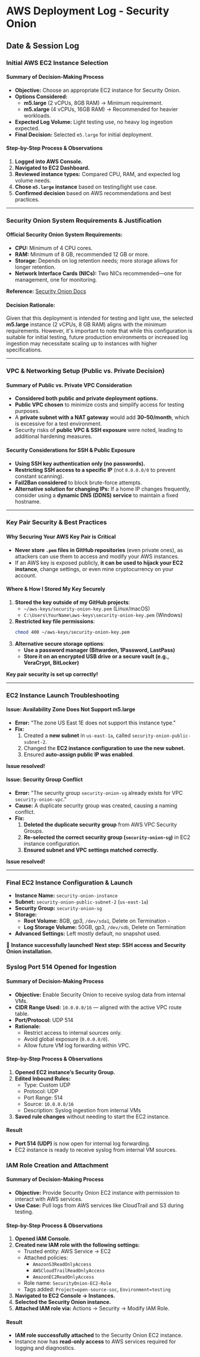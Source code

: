 # AWS Deployment Log - Security Onion

## **Date & Session Log**
### **Initial AWS EC2 Instance Selection**

#### **Summary of Decision-Making Process**
- **Objective:** Choose an appropriate EC2 instance for Security Onion.
- **Options Considered:**
  - **m5.large** (2 vCPUs, 8GB RAM) → Minimum requirement.
  - **m5.xlarge** (4 vCPUs, 16GB RAM) → Recommended for heavier workloads.
- **Expected Log Volume:** Light testing use, no heavy log ingestion expected.
- **Final Decision:** Selected `m5.large` for initial deployment.

#### **Step-by-Step Process & Observations**
1. **Logged into AWS Console.**
2. **Navigated to EC2 Dashboard.**
3. **Reviewed instance types:** Compared CPU, RAM, and expected log volume needs.
4. **Chose `m5.large` instance** based on testing/light use case.
5. **Confirmed decision** based on AWS recommendations and best practices.

---

### **Security Onion System Requirements & Justification**
#### **Official Security Onion System Requirements:**
- **CPU:** Minimum of 4 CPU cores.
- **RAM:** Minimum of 8 GB, recommended 12 GB or more.
- **Storage:** Depends on log retention needs; more storage allows for longer retention.
- **Network Interface Cards (NICs):** Two NICs recommended—one for management, one for monitoring.

**Reference:** [Security Onion Docs](https://docs.securityonion.net/en/2.4/getting-started.html?utm_source=chatgpt.com)

#### **Decision Rationale:**
Given that this deployment is intended for testing and light use, the selected **m5.large** instance (2 vCPUs, 8 GB RAM) aligns with the minimum requirements. However, it's important to note that while this configuration is suitable for initial testing, future production environments or increased log ingestion may necessitate scaling up to instances with higher specifications.

---

### **VPC & Networking Setup (Public vs. Private Decision)**

#### **Summary of Public vs. Private VPC Consideration**
- **Considered both public and private deployment options.**
- **Public VPC chosen** to minimize costs and simplify access for testing purposes.
- A **private subnet with a NAT gateway** would add **$30–$50/month**, which is excessive for a test environment.
- Security risks of **public VPC & SSH exposure** were noted, leading to additional hardening measures.

#### **Security Considerations for SSH & Public Exposure**
- **Using SSH key authentication only (no passwords).**
- **Restricting SSH access to a specific IP** (not `0.0.0.0/0` to prevent constant scanning).
- **Fail2Ban considered** to block brute-force attempts.
- **Alternative solution for changing IPs:** If a home IP changes frequently, consider using a **dynamic DNS (DDNS) service** to maintain a fixed hostname.

---

### **Key Pair Security & Best Practices**
#### **Why Securing Your AWS Key Pair is Critical**
- **Never store `.pem` files in GitHub repositories** (even private ones), as attackers can use them to access and modify your AWS instances.
- If an AWS key is exposed publicly, **it can be used to hijack your EC2 instance**, change settings, or even mine cryptocurrency on your account.

#### **Where & How I Stored My Key Securely**
1. **Stored the key outside of my GitHub projects**:
   - `~/aws-keys/security-onion-key.pem` (Linux/macOS)
   - `C:\Users\YourName\aws-keys\security-onion-key.pem` (Windows)
2. **Restricted key file permissions**:
   ```bash
   chmod 400 ~/aws-keys/security-onion-key.pem
   ```
3. **Alternative secure storage options**:
   - **Use a password manager (Bitwarden, 1Password, LastPass)**
   - **Store it on an encrypted USB drive or a secure vault (e.g., VeraCrypt, BitLocker)**

 **Key pair security is set up correctly!**

---

### **EC2 Instance Launch Troubleshooting**
#### **Issue: Availability Zone Does Not Support m5.large**
- **Error:** "The zone US East 1E does not support this instance type."
- **Fix:**
  1. Created a **new subnet** in `us-east-1a`, called `security-onion-public-subnet-2`.
  2. Changed the **EC2 instance configuration to use the new subnet.**
  3. Ensured **auto-assign public IP was enabled**.

 **Issue resolved!**

#### **Issue: Security Group Conflict**
- **Error:** "The security group `security-onion-sg` already exists for VPC `security-onion-vpc`."
- **Cause:** A duplicate security group was created, causing a naming conflict.
- **Fix:**
  1. **Deleted the duplicate security group** from AWS VPC Security Groups.
  2. **Re-selected the correct security group (`security-onion-sg`)** in EC2 instance configuration.
  3. **Ensured subnet and VPC settings matched correctly.**

 **Issue resolved!**

---

### **Final EC2 Instance Configuration & Launch**
- **Instance Name:** `security-onion-instance`
- **Subnet:** `security-onion-public-subnet-2` (`us-east-1a`)
- **Security Group:** `security-onion-sg`
- **Storage:**
  - **Root Volume:** 8GB, gp3, `/dev/sda1`, Delete on Termination -
  - **Log Storage Volume:** 50GB, gp3, `/dev/sdb`, Delete on Termination 
- **Advanced Settings:** Left mostly default, no snapshot used.

🚀 **Instance successfully launched! Next step: SSH access and Security Onion installation.**

### **Syslog Port 514 Opened for Ingestion**

#### **Summary of Decision-Making Process**
- **Objective:** Enable Security Onion to receive syslog data from internal VMs.
- **CIDR Range Used:** `10.0.0.0/16` — aligned with the active VPC route table.
- **Port/Protocol:** UDP 514
- **Rationale:**
  - Restrict access to internal sources only.
  - Avoid global exposure (`0.0.0.0/0`).
  - Allow future VM log forwarding within VPC.

#### **Step-by-Step Process & Observations**
1. **Opened EC2 instance’s Security Group.**
2. **Edited Inbound Rules:**
   - Type: Custom UDP
   - Protocol: UDP
   - Port Range: 514
   - Source: `10.0.0.0/16`
   - Description: Syslog ingestion from internal VMs
3. **Saved rule changes** without needing to start the EC2 instance.

#### **Result**
- **Port 514 (UDP)** is now open for internal log forwarding.
- EC2 instance is ready to receive syslog from internal VM sources.

### **IAM Role Creation and Attachment**

#### **Summary of Decision-Making Process**
- **Objective:** Provide Security Onion EC2 instance with permission to interact with AWS services.
- **Use Case:** Pull logs from AWS services like CloudTrail and S3 during testing.

#### **Step-by-Step Process & Observations**
1. **Opened IAM Console.**
2. **Created new IAM role with the following settings:**
   - Trusted entity: AWS Service → EC2
   - Attached policies:
     - `AmazonS3ReadOnlyAccess`
     - `AWSCloudTrailReadOnlyAccess`
     - `AmazonEC2ReadOnlyAccess`
   - Role name: `SecurityOnion-EC2-Role`
   - Tags added: `Project=open-source-soc`, `Environment=testing`
3. **Navigated to EC2 Console → Instances.**
4. **Selected the Security Onion instance.**
5. **Attached IAM role via:** Actions → Security → Modify IAM Role.

#### **Result**
- **IAM role successfully attached** to the Security Onion EC2 instance.
- Instance now has **read-only access** to AWS services required for logging and diagnostics.
